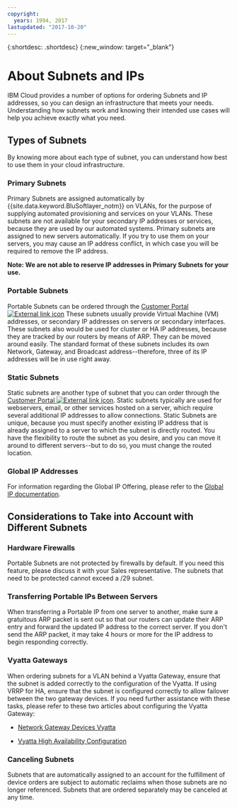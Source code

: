 ```yaml
---
copyright:
  years: 1994, 2017
lastupdated: "2017-10-20"
---
```

{:shortdesc: .shortdesc}
{:new_window: target="_blank"}

# About Subnets and IPs

IBM Cloud provides a number of options for ordering Subnets and IP addresses, so you can design an infrastructure that meets your needs. Understanding how subnets work and knowing their intended use cases will help you achieve exactly what you need.

## Types of Subnets

By knowing more about each type of subnet, you can understand how best to use them in your cloud infrastructure.

### Primary Subnets

Primary Subnets are assigned automatically by {{site.data.keyword.BluSoftlayer_notm}} on VLANs, for the purpose of supplying automated provisioning and services on your VLANs. These subnets are not available for your secondary IP addresses or services, because they are used by our automated systems. Primary subnets are assigned to new servers automatically. If you try to use them on your servers, you may cause an IP address conflict, in which case you will be required to remove the IP address.

**Note: We are not able to reserve IP addresses in Primary Subnets for your use.**

### Portable Subnets

Portable Subnets can be ordered through the [Customer Portal ![External link icon](../../icons/launch-glyph.svg "External link icon")](https://control.softlayer.com/) These subnets usually provide Virtual Machine (VM) addresses, or secondary IP addresses on servers or secondary interfaces. These subnets also would be used for cluster or HA IP addresses, because they are tracked by our routers by means of ARP. They can be moved around easily. The standard format of these subnets includes its own Network, Gateway, and Broadcast address--therefore, three of its IP addresses will be in use right away.

### Static Subnets

Static subnets are another type of subnet that you can order through the [Customer Portal ![External link icon](../../icons/launch-glyph.svg "External link icon")](https://control.softlayer.com/network/subnets/order). Static subnets typically are used for webservers, email, or other services hosted on a server, which require several additional IP addresses to allow connections. Static Subnets are unique, because you must specify another existing IP address that is already assigned to a server to which the subnet is directly routed. You have the flexibility to route the subnet as you desire, and you can move it around to different servers--but to do so, you must change the routed location.

### Global IP Addresses

For information regarding the Global IP Offering, please refer to the [Global IP documentation](about-global-ip.html).

## Considerations to Take into Account with Different Subnets

### Hardware Firewalls

Portable Subnets are not protected by firewalls by default. If you need this feature, please discuss it with your Sales representative. The subnets that need to be protected cannot exceed a /29 subnet.

### Transferring Portable IPs Between Servers

When transferring a Portable IP from one server to another, make sure a gratuitous ARP packet is sent out so that our routers can update their ARP entry and forward the updated IP address to the correct server. If you don't send the ARP packet, it may take 4 hours or more for the IP address to begin responding correctly.

### Vyatta Gateways

When ordering subnets for a VLAN behind a Vyatta Gateway, ensure that the subnet is added correctly to the configuration of the Vyatta. If using VRRP for HA, ensure that the subnet is configured correctly to allow failover between the two gateway devices. If you need further assistance with these tasks, please refer to these two articles about configuring the Vyatta Gateway:

 * [Network Gateway Devices Vyatta](../network-gateways/network-gateway-devices-vyatta.html)

 * [Vyatta High Availability Configuration](../vyatta/vyatta-high-availability-configuration.html)
 
 ### Canceling Subnets
 
Subnets that are automatically assigned to an account for the fulfillment of device orders are subject to automatic reclaims when those subnets are no longer referenced. Subnets that are ordered separately may be canceled at any time.
